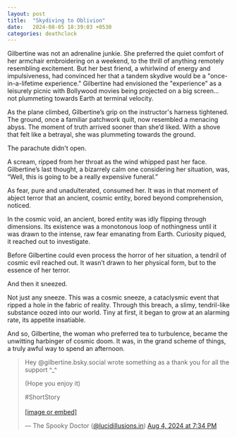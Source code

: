 ```yaml
---
layout: post
title:  "Skydiving to Oblivion"
date:   2024-08-05 18:39:03 +0530
categories: deathclock
---
```


Gilbertine was not an adrenaline junkie. She preferred the quiet comfort of her armchair embroidering on a weekend, to the thrill of anything remotely resembling excitement. But her best friend, a whirlwind of energy and impulsiveness, had convinced her that a tandem skydive would be a "once-in-a-lifetime experience." Gilbertine had envisioned the "experience" as a leisurely picnic with Bollywood movies being projected on a big screen... not plummeting towards Earth at terminal velocity.

As the plane climbed, Gilbertine’s grip on the instructor's harness tightened. The ground, once a familiar patchwork quilt, now resembled a menacing abyss. The moment of truth arrived sooner than she’d liked. With a shove that felt like a betrayal, she was plummeting towards the ground.

The parachute didn't open.

A scream, ripped from her throat as the wind whipped past her face. Gilbertine’s last thought, a bizarrely calm one considering her situation, was, “Well, this is going to be a really expensive funeral.”

As fear, pure and unadulterated, consumed her. It was in that moment of abject terror that an ancient, cosmic entity, bored beyond comprehension, noticed.

In the cosmic void, an ancient, bored entity was idly flipping through dimensions. Its existence was a monotonous loop of nothingness until it was drawn to the intense, raw fear emanating from Earth. Curiosity piqued, it reached out to investigate.

Before Gilbertine could even process the horror of her situation, a tendril of cosmic evil reached out. It wasn’t drawn to her physical form, but to the essence of her terror.

And then it sneezed.

Not just any sneeze. This was a cosmic sneeze, a cataclysmic event that ripped a hole in the fabric of reality. Through this breach, a slimy, tendril-like substance oozed into our world. Tiny at first, it began to grow at an alarming rate, its appetite insatiable.

And so, Gilbertine, the woman who preferred tea to turbulence, became the unwitting harbinger of cosmic doom. It was, in the grand scheme of things, a truly awful way to spend an afternoon.


<blockquote class="bluesky-embed" data-bluesky-uri="at://did:plc:36h6ttx2g23zqr4accilbvo7/app.bsky.feed.post/3kyvk6ibxyg23" data-bluesky-cid="bafyreiacnnl6jk4ceyvdfzlriorqbztccjhh7fbbvpqp6t6lag4272lfni"><p lang="en">Hey @gilbertine.bsky.social wrote something as a thank you for all the support ^_^ 

(Hope you enjoy it) 

#ShortStory<br><br><a href="https://bsky.app/profile/did:plc:36h6ttx2g23zqr4accilbvo7/post/3kyvk6ibxyg23?ref_src=embed">[image or embed]</a></p>&mdash; The Spooky Doctor (<a href="https://bsky.app/profile/did:plc:36h6ttx2g23zqr4accilbvo7?ref_src=embed">@lucidillusions.in</a>) <a href="https://bsky.app/profile/did:plc:36h6ttx2g23zqr4accilbvo7/post/3kyvk6ibxyg23?ref_src=embed">Aug 4, 2024 at 7:34 PM</a></blockquote><script async src="https://embed.bsky.app/static/embed.js" charset="utf-8"></script>
